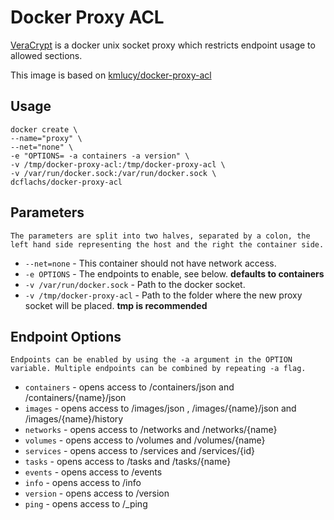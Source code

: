 # Docker Proxy ACL
[VeraCrypt](https://github.com/titpetric/docker-proxy-acl) is a docker unix socket proxy which restricts endpoint usage to allowed sections.

This image is based on [kmlucy/docker-proxy-acl](https://hub.docker.com/r/kmlucy/docker-proxy-acl/)

## Usage

```
docker create \
--name="proxy" \
--net="none" \
-e "OPTIONS= -a containers -a version" \
-v /tmp/docker-proxy-acl:/tmp/docker-proxy-acl \
-v /var/run/docker.sock:/var/run/docker.sock \
dcflachs/docker-proxy-acl
```

## Parameters

`The parameters are split into two halves, separated by a colon, the left hand side representing the host and the right the container side. `

* `--net=none` - This container should not have network access.
* `-e OPTIONS` - The endpoints to enable, see below. **defaults to containers**
* `-v /var/run/docker.sock` - Path to the docker socket.
* `-v /tmp/docker-proxy-acl` - Path to the folder where the new proxy socket will be placed. **tmp is recommended**

## Endpoint Options
`Endpoints can be enabled by using the -a argument in the OPTION variable.
Multiple endpoints can be combined by repeating -a flag.`
* `containers` - opens access to /containers/json and /containers/{name}/json
* `images` - opens access to /images/json , /images/{name}/json and /images/{name}/history
* `networks` - opens access to /networks and /networks/{name}
* `volumes` - opens access to /volumes and /volumes/{name}
* `services` - opens access to /services and /services/{id}
* `tasks` - opens access to /tasks and /tasks/{name}
* `events` - opens access to /events
* `info` - opens access to /info
* `version` - opens access to /version
* `ping` - opens access to /_ping
